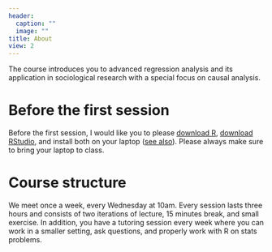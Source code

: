 ```yaml
---
header:
  caption: ""
  image: ""
title: About
view: 2
---
```


The course introduces you to advanced regression analysis and its application in sociological research with a special focus on causal analysis.

# Before the first session

Before the first session, I would like you to please [download R](https://mirrors.dotsrc.org/cran/), [download RStudio](https://rstudio.com/products/rstudio/download/#download), and install both on your laptop ([see also](https://psyteachr.github.io/msc-data-skills/installingr.html#installing-base-r)). Please always make sure to bring your laptop to class.

# Course structure

We meet once a week, every Wednesday at 10am. Every session lasts three hours and consists of two iterations of lecture, 15 minutes break, and small exercise. In addition, you have a tutoring session every week where you can work in a smaller setting, ask questions, and properly work with R on stats problems.


